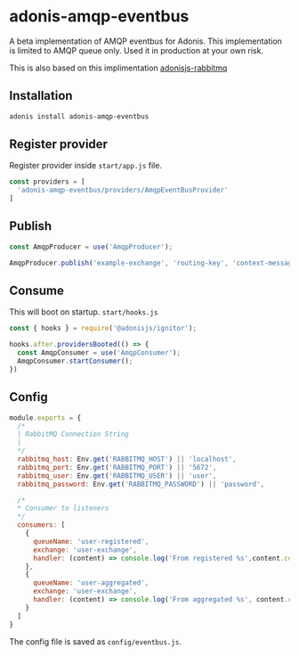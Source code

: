 # adonis-amqp-eventbus

A beta implementation of AMQP eventbus for Adonis. This implementation is limited to AMQP queue only. Used it in production at your own risk.

This is also based on this implimentation [adonisjs-rabbitmq](https://github.com/josemiguelmelo/adonisjs-rabbitmq)

## Installation

```bash
adonis install adonis-amqp-eventbus
```

## Register provider
Register provider inside `start/app.js` file.

```js
const providers = [
  'adonis-amqp-eventbus/providers/AmqpEventBusProvider'
]
```

## Publish

```js
const AmqpProducer = use('AmqpProducer');

AmqpProducer.publish('example-exchange', 'routing-key', 'context-message');
```


## Consume

This will boot on startup. `start/hooks.js`

```js
const { hooks } = require('@adonisjs/ignitor');

hooks.after.providersBooted(() => {
  const AmqpConsumer = use('AmqpConsumer');
  AmqpConsumer.startConsumer();
})
```

## Config

```js
module.exports = {
  /*
  | RabbitMQ Connection String
  |
  */
  rabbitmq_host: Env.get('RABBITMQ_HOST') || 'localhost',
  rabbitmq_port: Env.get('RABBITMQ_PORT') || '5672',
  rabbitmq_user: Env.get('RABBITMQ_USER') || 'user',
  rabbitmq_password: Env.get('RABBITMQ_PASSWORD') || 'password',

  /*
  * Consumer to listeners
  */
  consumers: [
    {
      queueName: 'user-registered',
      exchange: 'user-exchange',
      handler: (content) => console.log('From registered %s',content.content.toString())
    },
    {
      queueName: 'user-aggregated',
      exchange: 'user-exchange',
      handler: (content) => console.log('From aggregated %s', content.content.toString())
    }
  ]
}
```

The config file is saved as `config/eventbus.js`.